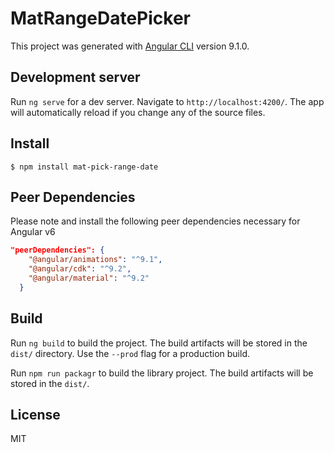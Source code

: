 # MatRangeDatePicker

This project was generated with [Angular CLI](https://github.com/angular/angular-cli) version 9.1.0.

## Development server

Run `ng serve` for a dev server. Navigate to `http://localhost:4200/`. The app will automatically reload if you change any of the source files.

## Install

```
$ npm install mat-pick-range-date
```

## Peer Dependencies

Please note and install the following peer dependencies necessary for Angular v6

```json
"peerDependencies": {
    "@angular/animations": "^9.1",
    "@angular/cdk": "^9.2",
    "@angular/material": "^9.2"
  }
```

## Build

Run `ng build` to build the project. The build artifacts will be stored in the `dist/` directory. Use the `--prod` flag for a production build.

Run `npm run packagr` to build the library project. The build artifacts will be stored in the `dist/`. 


## License

MIT
